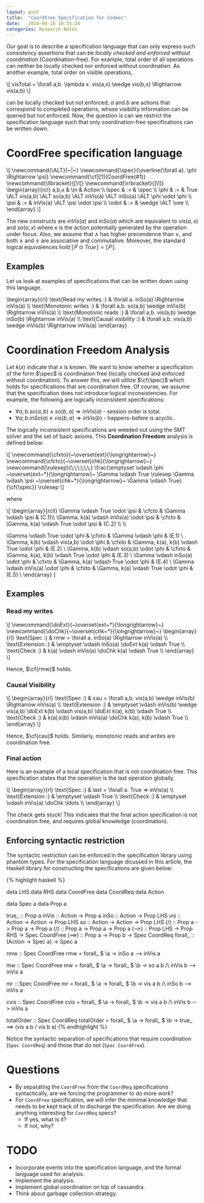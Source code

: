 ```yaml
---
layout: post
title:  "CoordFree Specification for Codeec"
date:   2014-04-16 10:55:24
categories: Research Notes
---
```


Our goal is to describe a specification language that can only express such
consistency assertions that can be *locally checked and enforced without
coordination* (Coordination-free). For example, total order of all operations
can neither be locally checked nor enforced without coordination. As another
example, total order on visible operations,

<div>
\[
visTotal = \forall a,b. \lambda x. vis(a,x) \wedge vis(b,x) \Rightarrow vis(a,b)
\]
</div>

can be locally checked but not enforced; $a$ and $b$ are actions that
correspond to completed operations, whose visibility information can be queried
but not enforced. Now, the question is can we restrict the specification
language such that only coordination-free specifications can be written down.

# CoordFree specification language

<div>
\[
\newcommand{\ALT}{~|~}
\newcommand{\spec}{\overline{\forall a}. \phi \Rightarrow \psi}
\newcommand{\cf}[1]{CoordFree(#1)}
\newcommand{\llbracket}{[\![}
\newcommand{\rrbracket}{]\!]}
\begin{array}{rcl}
a,b,x  & \in & Action \\
lspec  & :=  &  \spec \\
\phi   & :=  & True \ALT vis(a,b) \ALT so(a,b) \ALT inVis(a) \ALT inSo(a) \ALT \phi \odot \phi \\
\psi   & :=  & inVis(a) \ALT \psi \odot \psi \\
\odot  & :=  & \wedge \ALT \vee \\
\end{array}
\]
</div>

The new constructs are $inVis(a)$ and $inSo(a)$ which are equivalent to
$vis(a,x)$ and $so(a,x)$ where $x$ is the action potentially generated by the
operation under focus. Also, we assume that $\wedge$ has higher precendence
than $\vee$, and both $\wedge$ and $\vee$ are associative and commutative.
Moreover, the standard logical equivalences hold $\llbracket P \odot True
\rrbracket = \llbracket P \rrbracket$.

## Examples

Let us look at examples of specifications that can be written down using this
language.

<div>
\begin{array}{rl}
\text{Read my writes :} & \forall a. inSo(a) \Rightarrow inVis(a) \\
\text{Monotonic writes :} & \forall a,b. so(a,b) \wedge inVis(b) \Rightarrow inVis(a) \\
\text{Monotonic reads :} & \forall a,b. vis(a,b) \wedge inSo(b) \Rightarrow inVis(a) \\
\text{Causal visibility :} & \forall a,b. vis(a,b) \wedge inVis(b) \Rightarrow inVis(a)
\end{array}
</div>

# Coordination Freedom Analysis

Let $k(x)$ indicate that $x$ is known. We want to know whether a specification
of the form $\spec$ is coordination free (locally checked and enforced without
coordination). To answer this, we will utilize $\cf{spec}$ which holds for
specifications that are coordination free. Of course, we assume that the
specification does not introduce logical inconsistencies. For example, the
following are logically inconsistent specifications:

* $\forall a,b. so(a,b) \wedge so(b,a) \Rightarrow inVis(a)$ - session order is total.
* $\forall a,b. inSo(a) \wedge vis(b,a) \Rightarrow inVis(b)$ - happens-before is acyclic.

The logically inconsistent specifications are weeded out using the SMT solver
and the set of basic axioms. This **Coordination Freedom** analysis is defined
below:

<div>
\[
\newcommand{\cfxto}{~\overset{ext}{\longrightarrow}~}
\newcommand{\cfcto}{~\overset{chk}{\longrightarrow}~}
\newcommand{\rulesep}{\;\;\;\;\;\;}
\frac{\emptyset \vdash \phi ~\overset{ext~*}{\longrightarrow}~ \Gamma \vdash True \rulesep
      \Gamma \vdash \psi ~\overset{chk~*}{\longrightarrow}~ \Gamma \vdash True}
     {\cf{\spec}} \rulesep
\]
</div>

where

<div>
\[
\begin{array}{rcll}
\Gamma \vdash True \odot \psi & \cfcto & \Gamma \vdash \psi & (C.1)\\
\Gamma, k(a) \vdash inVis(a) \odot \psi & \cfcto & \Gamma, k(a) \vdash True \odot \psi & (C.2) \\ \\

\Gamma \vdash True \odot \phi & \cfxto & \Gamma \vdash \phi & (E.1) \\
\Gamma, k(b) \vdash vis(a,b) \odot \phi & \cfxto & \Gamma, k(a), k(b) \vdash True \odot \phi & (E.2) \\
\Gamma, k(b) \vdash so(a,b) \odot \phi & \cfxto & \Gamma, k(a), k(b) \vdash True \odot \phi & (E.3) \\
\Gamma \vdash inSo(a) \odot \phi & \cfxto & \Gamma, k(a) \vdash True \odot \phi & (E.4) \\
\Gamma \vdash inVis(a) \odot \phi & \cfxto & \Gamma, k(a) \vdash True \odot \phi & (E.5) \\
\end{array}
\]
</div>

## Examples

### Read my writes

<div>
\[
\newcommand{\doExt}{~\overset{ext~*}{\longrightarrow}~}
\newcommand{\doChk}{~\overset{chk~*}{\longrightarrow}~}
\begin{array}{rl}
\text{Spec :} 		& rmw = \forall a. inSo(a) \Rightarrow inVis(a) \\
\text{Extension :} 	& \emptyset \vdash inSo(a)
					  \doExt k(a) \vdash True \\
\text{Check :}		& k(a) \vdash inVis(a)
                      \doChk k(a) \vdash True \\
\end{array}
\]
</div>

Hence, $\cf{rmw}$ holds.

### Causal Visibility

<div>
\[
\begin{array}{rl}
\text{Spec :} 		& cau = \forall a,b. vis(a,b) \wedge inVis(b) \Rightarrow inVis(a) \\
\text{Extension :} 	& \emptyset \vdash inVis(b) \wedge vis(a,b)
                      \doExt k(b) \vdash vis(a,b)
					  \doExt k(a), k(b) \vdash True \\
\text{Check :}		& k(a),k(b) \vdash inVis(a)
                      \doChk k(a), k(b) \vdash True \\
\end{array}
\]
</div>

Hence, $\cf{cau}$ holds. Similarly, monotonic reads and writes are coordination free.

### Final action

Here is an example of a local specification that is not coordination free. This
specification states that the operation is the last operation globally.

<div>
\[
\begin{array}{rl}
\text{Spec :} & last = \forall a. True => inVis(a) \\
\text{Extension :} & \emptyset \vdash True \\
\text{Check :} & \emptyset \vdash inVis(a) \doChk \ldots \\
\end{array}
\]
</div>

The check gets stuck! This indicates that the final action specification is not
coordination free, and requires global knowledge (coordination).

## Enforcing syntactic restriction

The syntactic restriction can be enforced in the specification library using
phantom types. For the specification language dicussed in this article, the
Haskell library for constructing the specifications are given below:

{% highlight haskell %}

data LHS
data RHS
data CoordFree
data CoordReq
data Action

data Spec a
data Prop a

true_   :: Prop a
inVis   :: Action -> Prop a
inSo    :: Action -> Prop LHS
vis     :: Action -> Action -> Prop LHS
so 	    :: Action -> Action -> Prop LHS
(\/)    :: Prop a -> Prop a -> Prop a
(/\)    :: Prop a -> Prop a -> Prop a
(-->)   :: Prop LHS -> Prop RHS -> Spec CoordFree
(==>)   :: Prop a -> Prop b -> Spec CoordReq
forall_ :: (Action -> Spec a) -> Spec a

rmw :: Spec CoordFree
rmw = forall_ $ \a -> inSo a --> inVis a

mw :: Spec CoordFree
mw = forall_ $ \a -> forall_ $ \b -> so a b /\ inVis b --> inVis a

mr :: Spec CoordFree
mr = forall_ $ \a -> forall_ $ \b -> vis a b /\ inSo b --> inVis a

cvis :: Spec CoordFree
cvis = forall_ $ \a -> forall_ $ \b -> vis a b /\ inVis b --> inVis a

totalOrder :: Spec CoordReq
totalOrder = forall_ $ \a -> forall_ $ \b -> true_ ==> (vis a b \/ vis b a)
{% endhighlight %}

Notice the syntactic separation of specifications that require coordination
(`Spec CoordReq`) and those that do not (`Spec CoordFree`).

# Questions

* By separating the `CoordFree` from the `CoordReq` specifications syntactically,
  are we forcing the programmer to do more work?
* For `CoordFree` specification, we will infer the minimal knowledge that needs
  to be kept track of to discharge the specification. Are we doing anything
  interesting for `CoordReq` specs?
  * If yes, what is it?
  * If not, why?

# TODO

* Incorporate events into the specification language, and the formal language
  used for analysis.
* Implement the analysis.
* Implement global coordination on top of cassandra.
* Think about garbage collection strategy.
